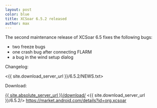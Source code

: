 ```yaml
---
layout: post
color: blue
title: XCSoar 6.5.2 released
author: max
---
```

The second maintenance release of XCSoar 6.5 fixes the following bugs:

* two freeze bugs
* one crash bug after connecting FLARM
* a bug in the wind setup dialog

Changelog:

 <{{ site.download_server_url }}/6.5.2/NEWS.txt>

Download:

 [{{ site.absolute_server_url }}/download/](/download/)
 <{{ site.download_server_url }}/6.5.2/>
 <https://market.android.com/details?id=org.xcsoar>
